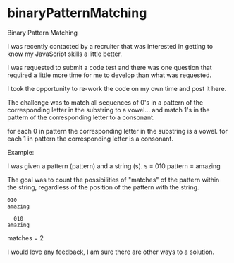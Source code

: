 # binaryPatternMatching
Binary Pattern Matching

I was recently contacted by a recruiter that was interested in getting to know my JavaScript skills a little better.

I was requested to submit a code test and there was one question that required a little more time for me to develop than what was requested.

I took the opportunity to re-work the code on my own time and post it here.

The challenge was to match all sequences of 0's in a pattern of the corresponding letter in the substring to a vowel... and match 1's in the pattern of the corresponding letter to a consonant.

for each 0 in pattern the corresponding letter in the substring is a vowel.
for each 1 in pattern the corresponding letter is a consonant.

Example:

I was given a pattern (pattern) and a string (s).
s = 010
pattern = amazing

The goal was to count the possibilities of "matches" of the pattern within the string, regardless of the position of the pattern with the string.

```
010
amazing

  010
amazing
```

matches = 2

I would love any feedback, I am sure there are other ways to a solution.
